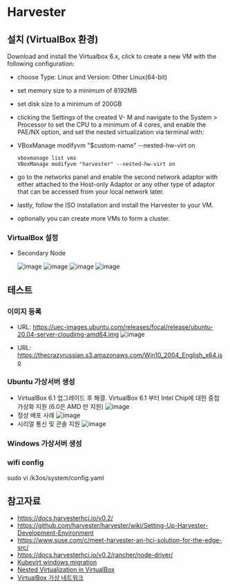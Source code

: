 # Harvester

## 설치 (VirtualBox 환경)
Download and install the Virtualbox 6.x, click to create a new VM with the following configuration:
- choose Type: Linux and Version: Other Linux(64-bit)
- set memory size to a minimum of 8192MB
- set disk size to a minimum of 200GB
- clicking the Settings of the created V- M and navigate to the System > Processor to set the CPU to a minimum of 4 cores, 
  and enable the PAE/NX option, and set the nested virtualization via terminal with:
 - VBoxManage modifyvm "$custom-name" --nested-hw-virt on
   ```
   vboxmanage list vms
   VBoxManage modifyvm "harvester" --nested-hw-virt on
   ```
 - go to the networks panel and enable the second network adaptor with either attached to the Host-only Adaptor or any other type of adaptor 
   that can be accessed from your local network later.
   
- lastly, follow the ISO installation and install the Harvester to your VM.
- optionally you can create more VMs to form a cluster.
### VirtualBox 설정
- Secondary Node

  ![image](https://user-images.githubusercontent.com/11453229/123739450-a573c100-d8e1-11eb-96bb-cb35013d1879.png)
  ![image](https://user-images.githubusercontent.com/11453229/123739478-aefd2900-d8e1-11eb-9224-3e0454bddd44.png)
  ![image](https://user-images.githubusercontent.com/11453229/123739512-b9b7be00-d8e1-11eb-87c0-8010fa6ac52e.png)
  ![image](https://user-images.githubusercontent.com/11453229/123739529-bf150880-d8e1-11eb-8a8a-c22db304ca24.png)


## 테스트 
### 이미지 등록 
- URL: https://uec-images.ubuntu.com/releases/focal/release/ubuntu-20.04-server-cloudimg-amd64.img
![image](https://user-images.githubusercontent.com/11453229/123719741-44d28d00-d8bd-11eb-8220-a2223a856751.png)

- URL: https://thecrazyrussian.s3.amazonaws.com/Win10_2004_English_x64.iso


### Ubuntu 가상서버 생성
- VirtualBox 6.1 업그레이드 후 해결. VirtualBox 6.1 부터 Intel Chip에 대한 중첩 가상화 지원 (6.0은 AMD 만 지원)
![image](https://user-images.githubusercontent.com/11453229/123720464-2077b000-d8bf-11eb-86f5-a112da5ac519.png)
- 정상 배포 사례
![image](https://user-images.githubusercontent.com/11453229/123727788-2aa0ab00-d8cd-11eb-8867-bb4e868bd61b.png)
- 시리얼 통신 및 콘솔 지원
![image](https://user-images.githubusercontent.com/11453229/123728126-c3372b00-d8cd-11eb-8b45-63f12abb7409.png)

### Windows 가상서버 생성


### wifi config
sudo vi /k3os/system/config.yaml

## 참고자료
- https://docs.harvesterhci.io/v0.2/
- https://github.com/harvester/harvester/wiki/Setting-Up-Harvester-Development-Environment
- https://www.suse.com/c/meet-harvester-an-hci-solution-for-the-edge-src/
- https://docs.harvesterhci.io/v0.2/rancher/node-driver/
- [Kubevirt windows migration](https://kubevirt.io/2020/win_workload_in_k8s.html)
- [Nested Virtualization in VirtualBox](https://ostechnix.com/how-to-enable-nested-virtualization-in-virtualbox/)
- [VirtualBox 가상 네트워크](https://technote.kr/213)
